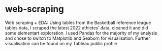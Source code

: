 # web-scraping

Web scraping + EDA: Using tables from the Basketball reference league tables data, I scraped the latest 2022 athletes' data, cleaned it and did some elementart exploration. I used Pandas for the majority of my analysis and chose to switch to Matplotlib and Seaborn for visualisation. Further visualisation can be found on my Tableau public profile 

